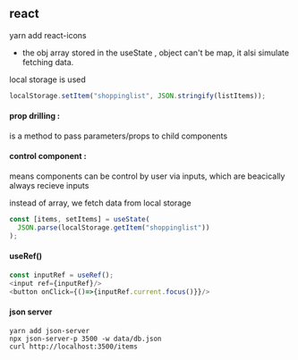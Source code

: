## react

yarn add react-icons

- the obj array stored in the useState , object can't be map, it alsi simulate fetching data.

local storage is used

```javascript
localStorage.setItem("shoppinglist", JSON.stringify(listItems));
```

#### prop drilling :

is a method to pass parameters/props to child components

#### control component :

means components can be control by user via inputs, which are beacically always recieve inputs

instead of array, we fetch data from local storage

```javascript
const [items, setItems] = useState(
  JSON.parse(localStorage.getItem("shoppinglist"))
);
```

#### useRef()

```javascript
const inputRef = useRef();
<input ref={inputRef}/>
<button onClick={()=>{inputRef.current.focus()}}/>
```

#### json server

```console
yarn add json-server
npx json-server-p 3500 -w data/db.json
curl http://localhost:3500/items
```
